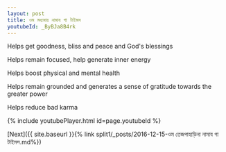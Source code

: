```yaml
---
layout: post
title: ওম মধ্যমায় নামায গা টাইমস
youtubeId: _ByBJa8B4rk
---
```

 
 
Helps get goodness, bliss and peace and God's blessings
 
Helps remain focused, help generate inner energy 
 
Helps boost physical and mental health 
 
Helps remain grounded and generates a sense of gratitude towards the greater power 
 
Helps reduce bad karma
 
 
 
 


{% include youtubePlayer.html id=page.youtubeId %}
 
[Next]({{ site.baseurl }}{% link  split1/_posts/2016-12-15-ওম তেজপাহাড়িনা নামায গা টাইমস.md%})
 
